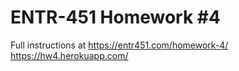 # ENTR-451 Homework #4

Full instructions at https://entr451.com/homework-4/
https://hw4.herokuapp.com/